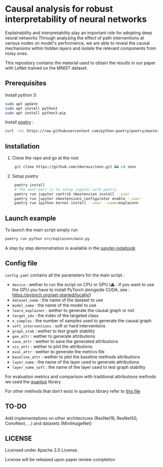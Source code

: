 # Causal analysis for robust interpretability of neural networks

Explainability and interpretability play an important role for adopting deep neural networks Through analyzing the effect of path interventions at various nodes on model's performance, we are able to reveal the causal mechanisms within hidden layers and isolate the relevant components from noisy ones.

This repository contains the material used to obtain the results in our paper with LeNet trained on the MNIST dataset.
## Prerequisites

Install python 3:

```bash
sudo apt update
sudo apt install python3
sudo apt install python3-pip
```

Install [poetry](https://python-poetry.org/) : 
```bash
curl -sSL https://raw.githubusercontent.com/python-poetry/poetry/master/get-poetry.py | python -
```

## Installation
1. Clone the repo and go at the root
   ```bash
    git clone https://github.com/nbereux/ienn.git && cd ienn
   ```
2. Setup poetry
   ```bash
    poetry install
    # The next part is to setup jupyter with poetry
    poetry run jupyter contrib nbextension install --user
    poetry run jupyter nbextensions_configurator enable --user
    poetry run ipython kernel install --user --name=explainnn
   ```

## Launch example
To launch the main script simply run 
```bash
poetry run python src/explainnn/main.py
```
A step by step demonstration is available in the [jupyter-notebook](demonstration.ipynb) 
## Config file

`config.yaml` contains all the parameters for the main script :

 - `device` : wether to run the script on CPU or GPU (⚠️ : if you want to use the GPU you have to install PyTorch alongside CUDA, see : https://pytorch.org/get-started/locally/)
 - `dataset_name` : the name of the dataset to use
 - `model_name` : the name of the model to use
 - `learn_explainer` : wether to generate the causal graph or not
 - `target_idx` : the index of the targeted class
 - `n_samples` : the number of samples used to generate the causal graph
 - `soft_interventions` : soft or hard interventions
 - `graph_stab` : wether to test graph stability
 - `gen_attr` : wether to generate attributions
 - `save_attr` : wether to save the generated attributions
 - `vis_attr` : wether to plot the attributions
 - `eval_attr` : wether to generate the metrics file
 - `baseline_attr` : wether to plot the baseline methods attributions
 - `layer_name` : the name of the layer used to generate attributions
 - `layer_name_soft` : the name of the layer used to test graph stability


For evaluation metrics and comparison with traditional attributions methods we used the [quantus](https://github.com/understandable-machine-intelligence-lab/Quantus) library

For other methods that don't exist in quantus library refer to [this file](src/explainnn/baseline_att.py)

## TO-DO

Add implementations on other architectures (ResNet18, ResNet50, ConvNext, ...) and datasets (MiniImageNet)

## LICENSE 
Licensed under Apache 2.0 License.

License will be released upon paper review completion

